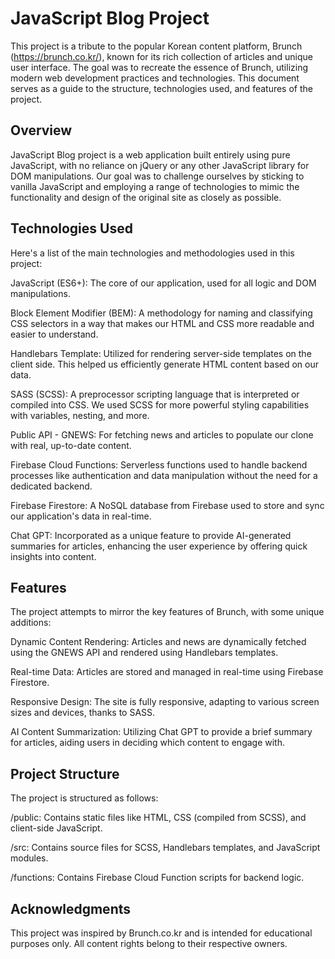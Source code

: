 # JavaScript Blog Project
This project is a tribute to the popular Korean content platform, Brunch (https://brunch.co.kr/), known for its rich collection of articles and unique user interface. The goal was to recreate the essence of Brunch, utilizing modern web development practices and technologies. This document serves as a guide to the structure, technologies used, and features of the project.

## Overview
JavaScript Blog project is a web application built entirely using pure JavaScript, with no reliance on jQuery or any other JavaScript library for DOM manipulations. Our goal was to challenge ourselves by sticking to vanilla JavaScript and employing a range of technologies to mimic the functionality and design of the original site as closely as possible.

## Technologies Used
Here's a list of the main technologies and methodologies used in this project:

JavaScript (ES6+): The core of our application, used for all logic and DOM manipulations.

Block Element Modifier (BEM): A methodology for naming and classifying CSS selectors in a way that makes our HTML and CSS more readable and easier to understand.

Handlebars Template: Utilized for rendering server-side templates on the client side. This helped us efficiently generate HTML content based on our data.

SASS (SCSS): A preprocessor scripting language that is interpreted or compiled into CSS. We used SCSS for more powerful styling capabilities with variables, nesting, and more.

Public API - GNEWS: For fetching news and articles to populate our clone with real, up-to-date content.

Firebase Cloud Functions: Serverless functions used to handle backend processes like authentication and data manipulation without the need for a dedicated backend.

Firebase Firestore: A NoSQL database from Firebase used to store and sync our application's data in real-time.

Chat GPT: Incorporated as a unique feature to provide AI-generated summaries for articles, enhancing the user experience by offering quick insights into content.

## Features
The project attempts to mirror the key features of Brunch, with some unique additions:

Dynamic Content Rendering: Articles and news are dynamically fetched using the GNEWS API and rendered using Handlebars templates.

Real-time Data: Articles are stored and managed in real-time using Firebase Firestore.

Responsive Design: The site is fully responsive, adapting to various screen sizes and devices, thanks to SASS.

AI Content Summarization: Utilizing Chat GPT to provide a brief summary for articles, aiding users in deciding which content to engage with.

## Project Structure
The project is structured as follows:

/public: Contains static files like HTML, CSS (compiled from SCSS), and client-side JavaScript.

/src: Contains source files for SCSS, Handlebars templates, and JavaScript modules.

/functions: Contains Firebase Cloud Function scripts for backend logic.

## Acknowledgments
This project was inspired by Brunch.co.kr and is intended for educational purposes only. All content rights belong to their respective owners.
